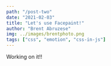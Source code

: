 ```yaml
---
path: "/post-two"
date: "2021-02-03"
title: "Let's use Facepaint!"
author: "Brent Abruzese"
img: ../images/brentphoto.png
tags: ["css", "emotion", "css-in-js"]
---
```


Working on it!!